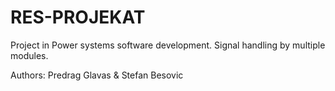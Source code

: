 # RES-PROJEKAT

Project in Power systems software development. Signal handling by multiple modules.

Authors: Predrag Glavas & Stefan Besovic
